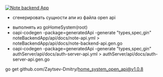 [![Note backend App](https://github.com/Zaytsev-Dmitry/home_system/actions/workflows/noteBackendAction.yml/badge.svg?branch=dev)](https://github.com/Zaytsev-Dmitry/home_system/actions/workflows/noteBackendAction.yml)

* сгенерировать сущности апи из файла open api
 - выполнять из goHomeSystem(root)
 - oapi-codegen -package=generatedApi -generate "types,spec,gin" noteBackendApp/api/docs/note-api.yml > noteBackendApp/api/docs/note-backend-api.gen.go
 - oapi-codegen -package=generatedApi -generate "types,spec,gin" authServer/api/docs/auth-server-api.yml > authServer/api/docs/auth-server-api.gen.go


go get github.com/Zaytsev-Dmitry/home_system_open_api@v1.0.8
